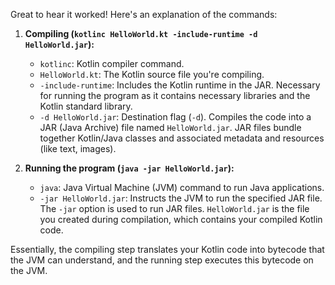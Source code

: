 Great to hear it worked! Here's an explanation of the commands:

1. **Compiling (`kotlinc HelloWorld.kt -include-runtime -d HelloWorld.jar`):**
   - `kotlinc`: Kotlin compiler command.
   - `HelloWorld.kt`: The Kotlin source file you're compiling.
   - `-include-runtime`: Includes the Kotlin runtime in the JAR. Necessary for running the program as it contains necessary libraries and the Kotlin standard library.
   - `-d HelloWorld.jar`: Destination flag (`-d`). Compiles the code into a JAR (Java Archive) file named `HelloWorld.jar`. JAR files bundle together Kotlin/Java classes and associated metadata and resources (like text, images).

2. **Running the program (`java -jar HelloWorld.jar`):**
   - `java`: Java Virtual Machine (JVM) command to run Java applications.
   - `-jar HelloWorld.jar`: Instructs the JVM to run the specified JAR file. The `-jar` option is used to run JAR files. `HelloWorld.jar` is the file you created during compilation, which contains your compiled Kotlin code.

Essentially, the compiling step translates your Kotlin code into bytecode that the JVM can understand, and the running step executes this bytecode on the JVM.
